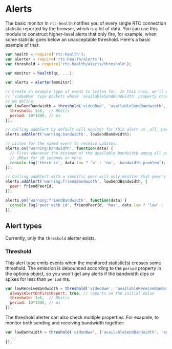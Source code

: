 # Alerts

The basic monitor in `rtc-health` notifies you of every single RTC connection statistic reported by the browser, which is a lot of data.
You can use this module to construct higher-level alerts that only fire, for example, when some statistic goes below an unacceptable threshold.
Here's a basic example of that:

```js
var health = require('rtc-health');
var alerter = require('rtc-health/alerts');
var threshold = require('rtc-health/alerts/threshold');

var monitor = health(qc, ...);

var alerts = alerter(monitor);

// Create an example type of event to listen for. In this case, we'll watch for any
// 'videoBwe' type packets whose 'availableSendBandwidth' property crosses a threshold
// we define.
var lowSendBandwidth = threshold('videoBwe', 'availableSendBandwidth', {
  threshold: 1e6,  // Mbit/s
  period: 10*1000, // ms
});

// Calling addAlert by default will monitor for this alert on _all_ peer connections.
alerts.addAlert('warning:bandwidth', lowSendBandwidth);

// Listen for the named event to receive updates:
alerts.on('warning:bandwidth', function(data) {
  // Fires whenever the minimum of the available bandwidth among all peers crosses
  // 1Mbps for 10 seconds or more.
  console.log('there is', data.low ? 'a' : 'no', 'bandwidth problem');
});

// Calling addAlert with a specific peer will only monitor that peer's statistics.
alerts.addAlert('warning:friendBandwidth', lowSendBandwidth, {
  peer: friendPeerId,
});

alerts.on('warning:friendBandwidth', function(data) {
  console.log('peer with id', friendPeerId, 'has', data.low ? 'low' : 'ok', 'bandwidth');
});
```

## Alert types

Currently, only the `threshold` alerter exists.

### Threshold

This alert type emits events when the monitored statistic(s) crosses some threshold.
The emission is debounced according to the `period` property in the options object, so you won't get any alerts if the bandwidth dips or spikes for less than `period` ms.

```js
var lowReceiveBandwidth = threshold('videoBwe', 'availableReceiveBandwidth', {
  alwaysAlertOnFirstReport: true, // reports on the initial value
  threshold: 1e6,  // Mbit/s
  period: 10*1000, // ms
});
```

The threshold alerter can also check multiple properties.
For exapmle, to monitor both sending and receiving bandwidth together:

```js
var lowBandwidth = threshold('videoBwe', ['availableSendBandwidth', 'availableReceiveBandwidth'], {
  ...
});
```
